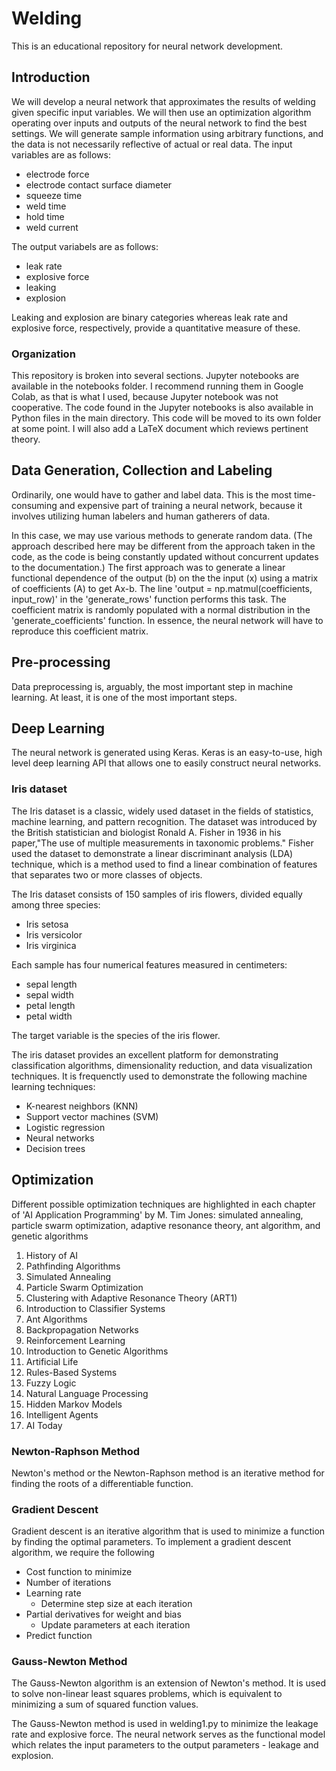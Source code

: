 # Welding
This is an educational repository for neural network development. 

## Introduction
We will develop a neural network that approximates the results of welding given specific input variables. We will then use an optimization algorithm operating over inputs and outputs of the neural network to find the best settings. We will generate sample information using arbitrary functions, and the data is not necessarily reflective of actual or real data. The input variables are as follows:

* electrode force
* electrode contact surface diameter
* squeeze time
* weld time
* hold time
* weld current

The output variabels are as follows:

* leak rate
* explosive force
* leaking
* explosion

Leaking and explosion are binary categories whereas leak rate and explosive force, respectively, provide a quantitative measure of these.

### Organization

This repository is broken into several sections. Jupyter notebooks are available in the notebooks folder. I recommend running them in Google Colab, as that is what I used, because Jupyter notebook was not cooperative. The code found in the Jupyter notebooks is also available in Python files in the main directory. This code will be moved to its own folder at some point. I will also add a LaTeX document which reviews pertinent theory.

## Data Generation, Collection and Labeling

Ordinarily, one would have to gather and label data. This is the most time-consuming and expensive part of training a neural network, because it involves utilizing human labelers and human gatherers of data.

In this case, we may use various methods to generate random data. (The approach described here may be different from the approach taken in the code, as the code is being constantly updated without concurrent updates to the documentation.) The first approach was to generate a linear functional dependence of the output (b) on the the input (x) using a matrix of coefficients (A) to get Ax-b. The line 'output = np.matmul(coefficients, input_row)' in the 'generate_rows' function performs this task. The coefficient matrix is randomly populated with a normal distribution in the 'generate_coefficients' function. In essence, the neural network will have to reproduce this coefficient matrix.

## Pre-processing

Data preprocessing is, arguably, the most important step in machine learning. At least, it is one of the most important steps.

## Deep Learning

The neural network is generated using Keras. Keras is an easy-to-use, high level deep learning API that allows one to easily construct neural networks.

### Iris dataset

The Iris dataset is a classic, widely used dataset in the fields of statistics, machine learning, and pattern recognition. The dataset was introduced by the British statistician and biologist Ronald A. Fisher in 1936 in his paper,"The use of multiple measurements in taxonomic problems." Fisher used the dataset to demonstrate a linear discriminant analysis (LDA) technique, which is a method used to find a linear combination of features that separates two or more classes of objects.

The Iris dataset consists of 150 samples of iris flowers, divided equally among three species:

* Iris setosa
* Iris versicolor
* Iris virginica

Each sample has four numerical features measured in centimeters:

* sepal length
* sepal width
* petal length
* petal width

The target variable is the species of the iris flower.

The iris dataset provides an excellent platform for demonstrating classification algorithms, dimensionality reduction, and data visualization techniques. It is frequenctly used to demonstrate the following machine learning techniques:
 
 * K-nearest neighbors (KNN)
 * Support vector machines (SVM)
 * Logistic regression
 * Neural networks
 * Decision trees

## Optimization
Different possible optimization techniques are highlighted in each chapter of 'AI Application Programming' by M. Tim Jones: simulated annealing, particle swarm optimization, adaptive resonance theory, ant algorithm, and genetic algorithms

1. History of AI
2. Pathfinding Algorithms
3. Simulated Annealing
4. Particle Swarm Optimization
5. Clustering with Adaptive Resonance Theory (ART1)
6. Introduction to Classifier Systems
7. Ant Algorithms
8. Backpropagation Networks
9. Reinforcement Learning
10. Introduction to Genetic Algorithms
11. Artificial Life
12. Rules-Based Systems
13. Fuzzy Logic
14. Natural Language Processing
15. Hidden Markov Models
16. Intelligent Agents
17. AI Today

### Newton-Raphson Method

Newton's method or the Newton-Raphson method is an iterative method for finding the roots of a differentiable function.

### Gradient Descent

Gradient descent is an iterative algorithm that is used to minimize a function by finding the optimal parameters. To implement a gradient descent algorithm, we require the following
- Cost function to minimize
- Number of iterations
- Learning rate
    - Determine step size at each iteration
- Partial derivatives for weight and bias
    - Update parameters at each iteration
- Predict function

### Gauss-Newton Method

The Gauss-Newton algorithm is an extension of Newton's method. It is used to solve non-linear least squares problems, which is equivalent to minimizing a sum of squared function values.

The Gauss-Newton method is used in welding1.py to minimize the leakage rate and explosive force. The neural network serves as the functional model which relates the input parameters to the output parameters - leakage and explosion.

